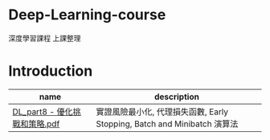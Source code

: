 # Deep-Learning-course
深度學習課程 上課整理

# Introduction

|name|description|
|----|----|
|[DL_part8 - 優化挑戰和策略.pdf](https://syuanyikuo.github.io/Deep-Learning-course/DL_part8%20-%20%E5%84%AA%E5%8C%96%E6%8C%91%E6%88%B0%E5%92%8C%E7%AD%96%E7%95%A5.pdf)|實證風險最小化, 代理損失函數, Early Stopping, Batch and Minibatch 演算法|
